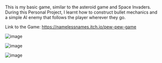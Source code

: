 

This is my basic game, similar to the asteroid game and Space Invaders. During this Personal Project, I learnt how to construct bullet mechanics and a simple AI enemy that follows the player wherever they go.

Link to the Game:
https://namelessnames.itch.io/pew-pew-game

![image](https://github.com/user-attachments/assets/26f6c25e-8e6e-4cc3-ba21-a5eda90d2f68)

![image](https://github.com/user-attachments/assets/126d94a2-8774-47dc-a03f-9b2e1e7a8459)

![image](https://github.com/user-attachments/assets/b0f534b2-7e2c-4d2d-aef8-54d9499947c6)




